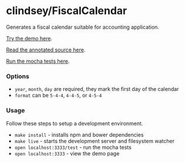 clindsey/FiscalCalendar
===

Generates a fiscal calendar suitable for accounting application.

[Try the demo here](http://clindsey.github.io/FiscalCalendar/).

[Read the annotated source here](http://clindsey.github.io/FiscalCalendar/docs/).

[Run the mocha tests here](http://clindsey.github.io/FiscalCalendar/test/).

### Options

* `year`, `month`, `day` are required, they mark the first day of the calendar
* `format` can be `5-4-4`, `4-4-5`, or `4-5-4`

### Usage

Follow these steps to setup a development environment.

* `make install` - installs npm and bower dependencies
* `make live` - starts the development server and filesystem watcher
* `open localhost:3333/test` - run the mocha tests
* `open localhost:3333` - view the demo page

